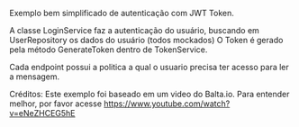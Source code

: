 Exemplo bem simplificado de autenticação com JWT Token.

A classe LoginService faz a autenticação do usuário, buscando em UserRepository os dados do usuário (todos mockados)
O Token é gerado pela método GenerateToken dentro de TokenService. 

Cada endpoint possui a politica a qual o usuario precisa ter acesso para ler a mensagem.

Créditos:
Este exemplo foi baseado em um video do Balta.io. Para entender melhor, por favor acesse https://www.youtube.com/watch?v=eNeZHCEG5hE

